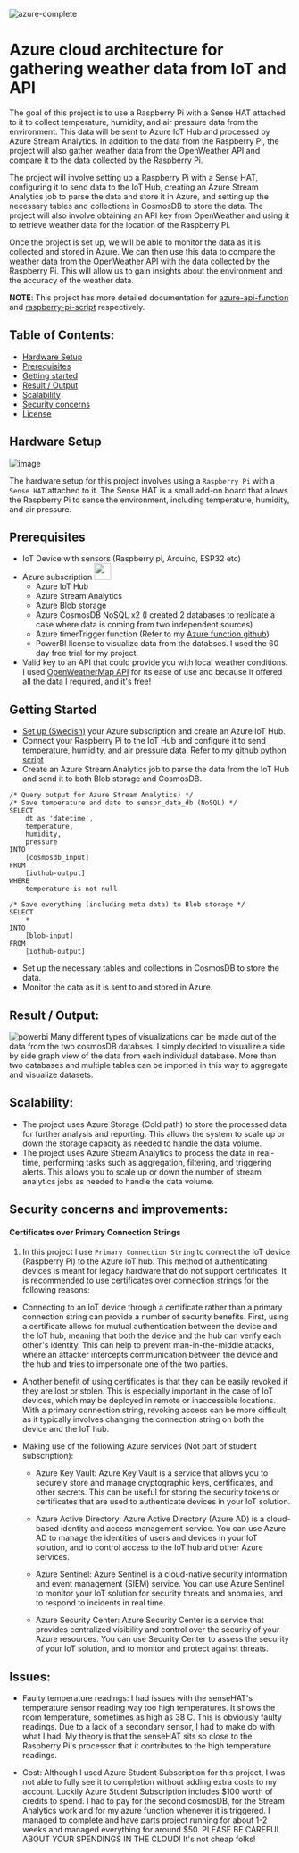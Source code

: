![azure-complete](https://user-images.githubusercontent.com/88910492/207046391-0d5e708d-b7c0-4ed6-8b46-4af925823c76.png)

# Azure cloud architecture for gathering weather data from IoT and API
The goal of this project is to use a Raspberry Pi with a Sense HAT attached to it to collect temperature, humidity, and air pressure data from the environment. This data will be sent to Azure IoT Hub and processed by Azure Stream Analytics. In addition to the data from the Raspberry Pi, the project will also gather weather data from the OpenWeather API and compare it to the data collected by the Raspberry Pi.

The project will involve setting up a Raspberry Pi with a Sense HAT, configuring it to send data to the IoT Hub, creating an Azure Stream Analytics job to parse the data and store it in Azure, and setting up the necessary tables and collections in CosmosDB to store the data. The project will also involve obtaining an API key from OpenWeather and using it to retrieve weather data for the location of the Raspberry Pi.

Once the project is set up, we will be able to monitor the data as it is collected and stored in Azure. We can then use this data to compare the weather data from the OpenWeather API with the data collected by the Raspberry Pi. This will allow us to gain insights about the environment and the accuracy of the weather data.

**NOTE**: This project has more detailed documentation for [azure-api-function](https://github.com/Kotik112/OpenWeather-API-vs-Raspberry-Pi/tree/master/azure-api-function) and [raspberry-pi-script](https://github.com/Kotik112/OpenWeather-API-vs-Raspberry-Pi/tree/master/raspberry-pi-script) respectively.

## Table of Contents:
- [Hardware Setup](https://github.com/Kotik112/OpenWeather-API-vs-Raspberry-Pi/edit/master/README.md#hardware-setup)
- [Prerequisites](https://github.com/Kotik112/OpenWeather-API-vs-Raspberry-Pi/edit/master/README.md#prerequisites)
- [Getting started](https://github.com/Kotik112/OpenWeather-API-vs-Raspberry-Pi/edit/master/README.md#getting-started)
- [Result / Output](https://github.com/Kotik112/OpenWeather-API-vs-Raspberry-Pi/edit/master/README.md#result--output)
- [Scalability](https://github.com/Kotik112/OpenWeather-API-vs-Raspberry-Pi/edit/master/README.md#scalability)
- [Security concerns](https://github.com/Kotik112/OpenWeather-API-vs-Raspberry-Pi/edit/master/README.md#security-concerns-and-improvements)
- [License](https://github.com/Kotik112/OpenWeather-API-vs-Raspberry-Pi/edit/master/README.md#license)

## Hardware Setup
![image](https://user-images.githubusercontent.com/88910492/207051605-f3dbafa1-f166-432c-afb0-702207988a7b.png)

The hardware setup for this project involves using a `Raspberry Pi` with a `Sense HAT` attached to it. The Sense HAT is a small add-on board that allows the Raspberry Pi to sense the environment, including temperature, humidity, and air pressure.

## Prerequisites
- IoT Device with sensors (Raspberry pi, Arduino, ESP32 etc)
- Azure subscription <img src="https://user-images.githubusercontent.com/88910492/207051831-c6e9d37f-3d1d-4488-80dc-22f5d2428e74.png" width="30">
  - Azure IoT Hub
  - Azure Stream Analytics
  - Azure Blob storage
  - Azure CosmosDB NoSQL x2 (I created 2 databases to replicate a case where data is coming from two independent sources)
  - Azure timerTrigger function (Refer to my [Azure function github](https://github.com/Kotik112/OpenWeather-API-vs-Raspberry-Pi/tree/master/azure-api-function))
  - PowerBI license to visualize data from the databses. I used the 60 day free trial for my project.
- Valid key to an API that could provide you with local weather conditions. I used [OpenWeatherMap API](https://openweathermap.org/current) for its ease of use and because it offered all the data I required, and it's free!

## Getting Started
- [Set up (Swedish)](https://azure.microsoft.com/sv-se/?&ef_id=CjwKCAiAv9ucBhBXEiwA6N8nYMv_PFgsW9RxByXOQ4F3EqaJOEccaQgXZBBLujLvCmu0UMn0lhZNmxoCXbQQAvD_BwE:G:s&OCID=AIDcmmtops7fz5_SEM_CjwKCAiAv9ucBhBXEiwA6N8nYMv_PFgsW9RxByXOQ4F3EqaJOEccaQgXZBBLujLvCmu0UMn0lhZNmxoCXbQQAvD_BwE:G:s&gclid=CjwKCAiAv9ucBhBXEiwA6N8nYMv_PFgsW9RxByXOQ4F3EqaJOEccaQgXZBBLujLvCmu0UMn0lhZNmxoCXbQQAvD_BwE) your Azure subscription and create an Azure IoT Hub.
- Connect your Raspberry Pi to the IoT Hub and configure it to send temperature, humidity, and air pressure data. Refer to my [github python script](https://github.com/Kotik112/OpenWeather-API-vs-Raspberry-Pi/tree/master/raspberry-pi-script)
- Create an Azure Stream Analytics job to parse the data from the IoT Hub and send it to both Blob storage and CosmosDB.
```
/* Query output for Azure Stream Analytics) */
/* Save temperature and date to sensor_data_db (NoSQL) */
SELECT
    dt as 'datetime',
    temperature,
    humidity,
    pressure
INTO
    [cosmosdb_input]
FROM
    [iothub-output]
WHERE
    temperature is not null

/* Save everything (including meta data) to Blob storage */
SELECT
    *
INTO
    [blob-input]
FROM
    [iothub-output]
```
- Set up the necessary tables and collections in CosmosDB to store the data.
- Monitor the data as it is sent to and stored in Azure.

## Result / Output:
![powerbi](https://user-images.githubusercontent.com/88910492/207239087-dd5ce9dc-2206-490a-866b-80d3a0c1cdc0.png)
Many different types of visualizations can be made out of the data from the two cosmosDB databses. I simply decided to visualize a side by side graph view of the data from each individual database. More than two databases and multiple tables can be imported in this way to aggregate and visualize datasets.


## Scalability:
- The project uses Azure Storage (Cold path) to store the processed data for further analysis and reporting. This allows the system to scale up or down the storage capacity as needed to handle the data volume.
- The project uses Azure Stream Analytics to process the data in real-time, performing tasks such as aggregation, filtering, and triggering alerts. This allows you to scale up or down the number of stream analytics jobs as needed to handle the data volume.

## Security concerns and improvements:
#### Certificates over Primary Connection Strings
1. In this project I use `Primary Connection String` to connect the IoT device (Raspberry Pi) to the Azure IoT hub. This method of authenticating devices is meant for legacy hardware that do not support certificates. It is recommended to use certificates over connection strings for the following reasons:
- Connecting to an IoT device through a certificate rather than a primary connection string can provide a number of security benefits. First, using a certificate allows for mutual authentication between the device and the IoT hub, meaning that both the device and the hub can verify each other's identity. This can help to prevent man-in-the-middle attacks, where an attacker intercepts communication between the device and the hub and tries to impersonate one of the two parties.

- Another benefit of using certificates is that they can be easily revoked if they are lost or stolen. This is especially important in the case of IoT devices, which may be deployed in remote or inaccessible locations. With a primary connection string, revoking access can be more difficult, as it typically involves changing the connection string on both the device and the IoT hub.

- Making use of the following Azure services (Not part of student subscription):
  - Azure Key Vault: Azure Key Vault is a service that allows you to securely store and manage cryptographic keys, certificates, and other secrets. This can be useful for storing the security tokens or certificates that are used to authenticate devices in your IoT solution.

  - Azure Active Directory: Azure Active Directory (Azure AD) is a cloud-based identity and access management service. You can use Azure AD to manage the identities of users and devices in your IoT solution, and to control access to the IoT hub and other Azure services.

  - Azure Sentinel: Azure Sentinel is a cloud-native security information and event management (SIEM) service. You can use Azure Sentinel to monitor your IoT solution for security threats and anomalies, and to respond to incidents in real time.

  - Azure Security Center: Azure Security Center is a service that provides centralized visibility and control over the security of your Azure resources. You can use Security Center to assess the security of your IoT solution, and to monitor and protect against threats.

## Issues:
- Faulty temperature readings: I had issues with the senseHAT's temperature sensor reading way too high temperatures. It shows the room temperature, sometimes as high as 38 C. This is obviously faulty readings. Due to a lack of a secondary sensor, I had to make do with what I had. My theory is that the senseHAT sits so close to the Raspberry Pi's processor that it contributes to the high temperature readings.

- Cost: Although I used Azure Student Subscription for this project, I was not able to fully see it to completion without adding extra costs to my account. Luckily Azure Student Subscription includes $100 worth of credits to spend. I had to pay for the second cosmosDB, for the Stream Analytics work and for my azure function whenever it is triggered. I managed to complete and have parts project running for about 1-2 weeks and managed everything for around $50. PLEASE BE CAREFUL ABOUT YOUR SPENDINGS IN THE CLOUD! It's not cheap folks!
